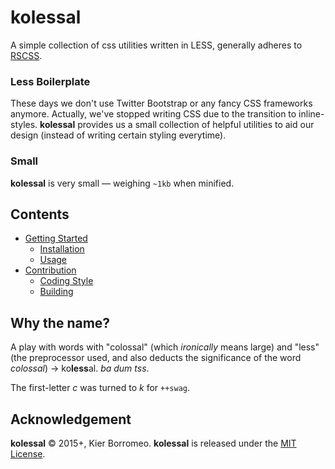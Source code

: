 # kolessal

A simple collection of css utilities written in LESS, generally adheres to [RSCSS](https://github.com/rstacruz/rscss).

### Less Boilerplate

These days we don't use Twitter Bootstrap or any fancy CSS frameworks anymore. Actually, we've stopped writing CSS due to the transition to inline-styles. **kolessal** provides us a small collection of helpful utilities to aid our design (instead of writing certain styling everytime).

### Small

**kolessal** is very small &mdash; weighing `~1kb` when minified.

## Contents

- [Getting Started](docs/getting-started.md)
  - [Installation](docs/getting-started.md#installation)
  - [Usage](docs/getting-started.md#usage)
- [Contribution](docs/contribution.md)
  - [Coding Style](docs/contribution.md#coding-style)
  - [Building](docs/contribution.md#building)
  
## Why the name?

A play with words with "colossal" (which *ironically* means large) and "less" (the preprocessor used, and also deducts the significance of the word *colossal*) -> ko**less**al. *ba dum tss*.

The first-letter *c* was turned to *k* for `++swag`.

## Acknowledgement

**kolessal** © 2015+, Kier Borromeo. **kolessal** is released under the [MIT License](https://mit-license.org).
